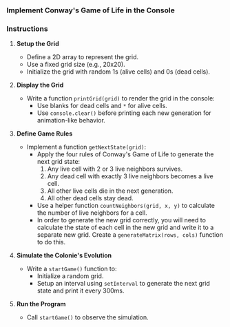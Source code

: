 ### Implement Conway's Game of Life in the Console

### **Instructions**

1. **Setup the Grid**
   - Define a 2D array to represent the grid.
   - Use a fixed grid size (e.g., 20x20).
   - Initialize the grid with random 1s (alive cells) and 0s (dead cells).

2. **Display the Grid**
   - Write a function `printGrid(grid)` to render the grid in the console:
     - Use blanks for dead cells and `*` for alive cells.
     - Use `console.clear()` before printing each new generation for animation-like behavior.

1. **Define Game Rules**
   - Implement a function `getNextState(grid)`:
     - Apply the four rules of Conway's Game of Life to generate the next grid state:
       1. Any live cell with 2 or 3 live neighbors survives.
       2. Any dead cell with exactly 3 live neighbors becomes a live cell.
       3. All other live cells die in the next generation.
       4. All other dead cells stay dead.
     - Use a helper function `countNeighbors(grid, x, y)` to calculate the number of live neighbors for a cell.
     - In order to generate the new grid correctly, you will need to calculate the state of each cell in the new grid and write it to a separate new grid. Create a `generateMatrix(rows, cols)` function to do this.

1. **Simulate the Colonie's Evolution**
   - Write a `startGame()` function to:
     - Initialize a random grid.
     - Setup an interval using `setInterval` to generate the next grid state and print it every 300ms.

2. **Run the Program**
   - Call `startGame()` to observe the simulation.